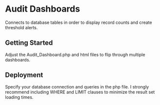 # Audit Dashboards
Connects to database tables in order to display record counts and create threshold alerts.

## Getting Started
Adjust the Audit_Dashboard.php and html files to flip through multiple dashboards.

## Deployment
Specify your database connection and queries in the php file.
I strongly recommend including WHERE and LIMIT clauses to minimize the result set loading times.
